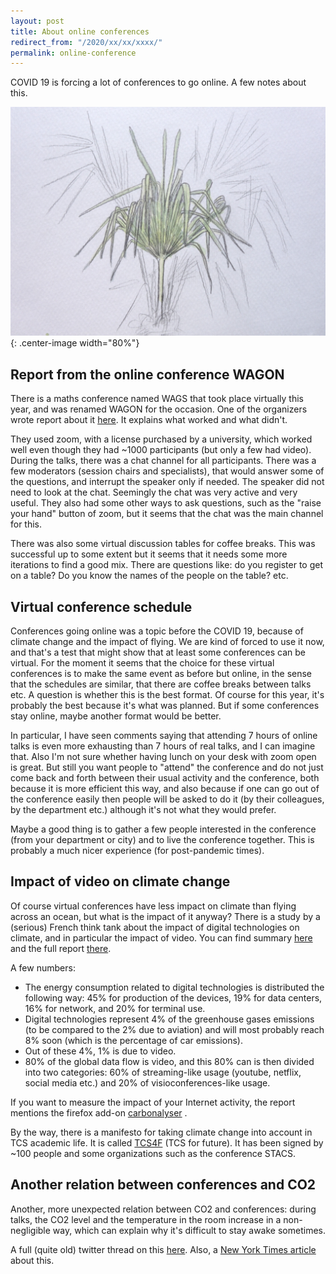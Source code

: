 ```yaml
---
layout: post
title: About online conferences
redirect_from: "/2020/xx/xx/xxxx/"
permalink: online-conference
---
```


COVID 19 is forcing a lot of conferences to go online. A few notes about this.

![](assets/yucca.JPG){: .center-image width="80%"}


## Report from the online conference WAGON

There is a maths conference named WAGS that took place virtually this year, and
was renamed WAGON for the occasion. One of the organizers wrote report about it 
[here](https://www.daniellitt.com/blog/2020/4/20/wagon-lessons-learned).
It explains what worked and what didn't. 

They used zoom, with a license purchased by a university, which worked well even 
though they had ~1000 participants (but only a few had video). 
During the talks, there was a chat channel for all participants. 
There was a few moderators (session chairs and specialists), that would answer 
some of the 
questions, and interrupt the speaker only if needed. The speaker did not need to 
look at the chat. Seemingly the chat was very active and very useful. They also 
had some other ways to ask questions, such as the "raise your hand" button of 
zoom, but it seems that the chat was the main channel for this. 

There was also some virtual discussion tables for coffee breaks. 
This was successful up to some 
extent but it seems that it needs some more iterations to find a good mix. 
There are questions like: do you register to get on a table? Do you know the 
names of the people on the table? etc.

## Virtual conference schedule

Conferences going online was a topic before the COVID 19, because of climate 
change and the impact of flying. We are kind of forced to use it now, and that's 
a test that might show that at least some conferences can be virtual. 
For the moment it seems that the choice for these virtual conferences is 
to make the same event as before 
but online, in the sense that the schedules are similar, that there are coffee 
breaks between talks etc. A question is whether this is the best format. Of 
course for this year, it's probably the best because it's what was planned. 
But if some 
conferences stay online, maybe another format would be better. 

In particular, I have seen comments saying that attending 7 hours of online talks 
is even more exhausting than 7 hours of real talks, and I can imagine that. 
Also I'm not sure whether having lunch on your desk with zoom open is great. 
But still you want people to "attend" the conference and do not just come back
and forth between their usual activity and the conference, both because it is 
more efficient this way, and also because if one can go out of the conference 
easily then people will be asked to do it (by their colleagues, by the 
department etc.) although it's not what they would prefer.

Maybe a good thing is to gather a few people interested in the conference (from 
your department or city) and to live the conference together. This is probably a 
much nicer experience (for post-pandemic times).

## Impact of video on climate change

Of course virtual conferences have less impact on climate than flying across an 
ocean, but what is the impact of it anyway? 
There is a study by a (serious) French think tank about the impact of digital 
technologies on climate, and in particular the impact of video. 
You can find summary
[here](https://theshiftproject.org/wp-content/uploads/2019/07/Excutive-Summary_EN_The-unsustainable-use-of-online-video.pdf) 
and the full report [there](https://theshiftproject.org/wp-content/uploads/2019/07/2019-02.pdf).

A few numbers: 

* The energy consumption related to digital technologies is distributed the 
following way: 45% for production of the devices, 19% for data centers, 16% for 
network, and 20% for terminal use. 
* Digital technologies represent 4% of the greenhouse gases emissions (to be compared
to the 2% due to aviation) and will most probably reach 8% soon (which is the 
percentage of car emissions). 
* Out of these 4%, 1% is due to video.
* 80% of the global data flow is video, and this 80% can is then divided into 
two categories: 60% of streaming-like usage
(youtube, netflix, social media etc.) and 20% of visioconferences-like
usage. 


If you want to measure the impact of your Internet activity, the report 
mentions the firefox add-on 
[carbonalyser](https://addons.mozilla.org/en-US/firefox/addon/carbonalyser/)	.

By the way, there is a manifesto for taking climate change into account in TCS 
academic life. It is called [TCS4F](https://tcs4f.org/) (TCS for future). It has 
been signed by ~100 people and some organizations such as the conference STACS. 
 

## Another relation between conferences and CO2

Another, more unexpected relation between CO2 and conferences: during talks, 
the CO2 level and the temperature in the room increase in a non-negligible way, 
which can explain why it's difficult to stay awake sometimes.

A full (quite old) twitter thread on this [here](https://twitter.com/battersbot/status/1135926829813063680).
Also, a [New York Times article](https://www.nytimes.com/2019/05/06/health/conference-room-air.html) about this. 




